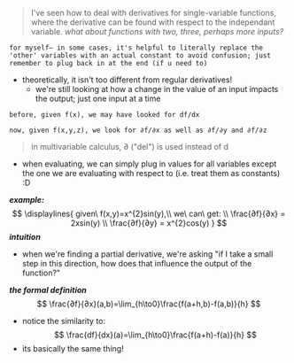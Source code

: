 > I've seen how to deal with derivatives for single-variable functions, where the derivative can be found with respect to the independant variable.
> *what about functions with two, three, perhaps more inputs?*
~~~
for myself– in some cases, it's helpful to literally replace the 'other' variables with an actual constant to avoid confusion; just remember to plug back in at the end (if u need to)
~~~
- theoretically, it isn't too different from regular derivatives!
	- we're still looking at how a change in the value of an input impacts the output; just one input at a time
~~~
before, given f(x), we may have looked for df/dx

now, given f(x,y,z), we look for ∂f/∂x as well as ∂f/∂y and ∂f/∂z
~~~
> in multivariable calculus, ∂ ("del") is used instead of d

- when evaluating, we can simply plug in values for all variables except the one we are evaluating with respect to (i.e. treat them as constants) :D

***example:***
$$
\displaylines{
given\ f(x,y)=x^{2}sin(y),\\
we\ can\ get:
\\
\frac{∂f}{∂x} = 2xsin(y)
\\
\frac{∂f}{∂y} = x^{2}cos(y)
}
$$
***intuition***
- when we're finding a partial derivative, we're asking "if I take a small step in this direction, how does that influence the output of the function?"

***the formal definition***
$$
\frac{∂f}{∂x}(a,b)=\lim_{h\to0}\frac{f(a+h,b)-f(a,b)}{h}
$$
- notice the similarity to:
$$
\frac{df}{dx}(a)=\lim_{h\to0}\frac{f(a+h)-f(a)}{h}
$$
- its basically the same thing!